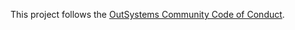 This project follows the [OutSystems Community Code of Conduct](https://www.outsystems.com/forums/discussion/27050/outsystems-community-code-of-conduct/).
